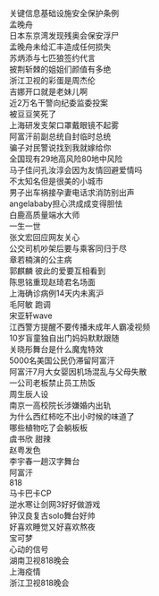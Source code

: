 关键信息基础设施安全保护条例  
孟晚舟  
日本东京湾发现残奥会保安浮尸  
孟晚舟未给汇丰造成任何损失  
苏炳添与七匹狼签约代言  
披荆斩棘的姐姐们颜值有多绝  
浙江卫视的彩蛋是周杰伦  
吉娜开口就是老妹儿啊  
近2万名干警向纪委监委投案  
被豆豆笑死了  
上海研发支架口罩戴眼镜不起雾  
阿富汗前副总统自封临时总统  
骗子对民警说找到我就嫁给你  
全国现有29地高风险80地中风险  
马子佳问孔汝淳会因为友情回避爱情吗  
不太知名但是很美的小城市  
男子出车祸接孕妻电话求消防别出声  
angelababy担心洪成成变得胆怯  
白鹿高质量端水大师  
一生一世  
张文宏回应网友关心  
公交司机吵架后要与乘客同归于尽  
章若楠演的公主病  
郭麒麟 彼此的爱要互相看到  
陈思铭重现赵琦君名场面  
上海确诊病例14天内未离沪  
毛阿敏 跑调  
宋亚轩wave  
江西警方提醒不要传播未成年人霸凌视频  
10岁盲童独自出门妈妈默默跟随  
关晓彤舞台是什么魔鬼特效  
5000名美国公民仍滞留阿富汗  
阿富汗7月大女婴因机场混乱与父母失散  
一公司老板禁止员工热饭  
周生辰人设  
南京一高校院长涉嫌婚内出轨  
为什么西红柿吃不出小时候的味道了  
哪些植物吃了会躺板板  
虞书欣 甜辣  
赵粤发色  
李宇春一趟汉字舞台  
阿富汗  
818  
马卡巴卡CP  
逆水寒让剑网3好好做游戏  
钟汉良复古solo舞台好帅  
好喜欢睡觉又好喜欢熬夜  
宝可梦  
心动的信号  
湖南卫视818晚会  
上海疫情  
浙江卫视818晚会  
